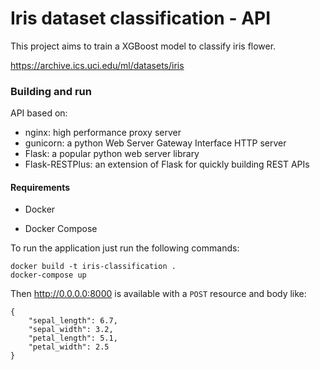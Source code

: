 # Iris dataset classification - API

This project aims to train a XGBoost model to classify iris flower. 

https://archive.ics.uci.edu/ml/datasets/iris

### Building and run

API based on:

* nginx: high performance proxy server
* gunicorn: a python Web Server Gateway Interface HTTP server
* Flask: a popular python web server library
* Flask-RESTPlus: an extension of Flask for quickly building REST APIs

#### Requirements

* Docker

* Docker Compose

To run the application just run the following commands:

```
docker build -t iris-classification .
docker-compose up
```

Then http://0.0.0.0:8000 is available with a ```POST``` resource and body like:

```
{
	"sepal_length": 6.7, 
	"sepal_width": 3.2,
	"petal_length": 5.1, 
	"petal_width": 2.5
}
```


